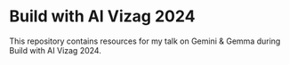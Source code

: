 # Build with AI Vizag 2024
This repository contains resources for my talk on Gemini &amp; Gemma during Build with AI Vizag 2024.
